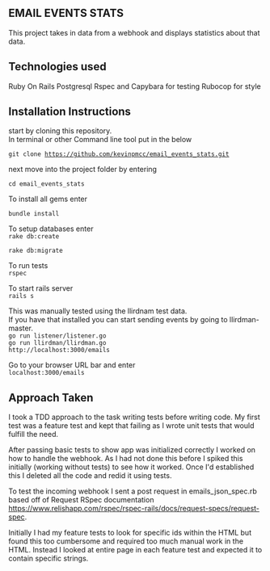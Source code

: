 EMAIL EVENTS STATS 
----------
This project takes in data from a webhook and displays statistics about that
data.

Technologies used
-----------
Ruby On Rails
Postgresql
Rspec and Capybara for testing
Rubocop for style

Installation Instructions
-------
start by cloning this repository.   
In terminal or other Command line tool put in the below

<code>git clone https://github.com/kevinpmcc/email_events_stats.git</code>

next move into the project folder by entering  

<code>cd email_events_stats</code>

To install all gems enter  

<code>bundle install</code>

To setup databases enter  
<code>rake db:create</code>
 
<code>rake db:migrate</code>

To run tests  
<code>rspec</code>

To start rails server  
<code>rails s</code>

This was manually tested using the llirdnam test data.  
If you have that installed you can start sending events by going to
llirdman-master.  
<code>go run listener/listener.go</code>   
<code>go run llirdman/llirdman.go http://localhost:3000/emails</code>

Go to your browser URL bar and enter  
<code>localhost:3000/emails</code>

Approach Taken
--------
I took a TDD approach to the task writing tests before writing code. 
My first test was a feature test and kept that failing as I wrote unit tests
that would fulfill the need.  

After passing basic tests to show app was initialized correctly I worked on how to handle the webhook. As I had not done
this before I spiked this initially (working without tests) to see how it
worked. Once I'd established this I deleted all the code and redid it using
tests. 

To test the incoming webhook I sent a post request in emails_json_spec.rb based
off of Request RSpec documentation https://www.relishapp.com/rspec/rspec-rails/docs/request-specs/request-spec.

Initially I had my feature tests to look for specific ids within the HTML but
found this too cumbersome and required too much manual work in the HTML. Instead
I looked at entire page in each feature test and expected it to contain specific
strings.





